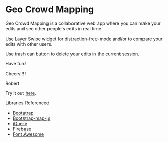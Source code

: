 Geo Crowd Mapping
=================

Geo Crowd Mapping is a collaborative web app where you can make your edits and see other people's edits in real time. 

Use Layer Swipe widget for distraction-free-mode and/or to compare your edits with other users.

Use trash can button to delete your edits in the current session.

Have fun!

Cheers!!!!

Robert

Try it out [here](https://esri.github.io/100-lines-or-less-js/geo-crowd-mapping).

Libraries Referenced

* [Bootstrap](http://getbootstrap.com)
* [Bootstrap-map-js](https://github.com/Esri/bootstrap-map-js)
* [jQuery](http://jquery.com/)
* [Firebase](http://firebase.io)
* [Font Awesome](http://fortawesome.github.io/)
